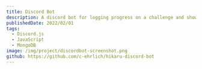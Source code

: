 ```yaml
---
title: Discord Bot
description: A discord bot for logging progress on a challenge and showing leaderboards. Uses Discord's new slash command syntax with in-server documentation and autocomplete. The database was pre-seeded with several thousand entries by crawling the server history using Regular Expressions. About 40 weekly active users as of March 2022.
publishedDate: 2022/02/01
tags:
  - Discord.js
  - JavaScript
  - MongoDB
image: /img/project/discordbot-screenshot.png
github: https://github.com/c-ehrlich/hikaru-discord-bot
---
```

